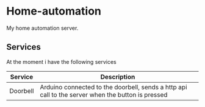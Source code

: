 # Home-automation

My home automation server.

## Services
At the moment i have the following services

|Service|Description|
|-------|-----------|
|Doorbell|Arduino connected to the doorbell, sends a http api call to the server when the button is pressed|
